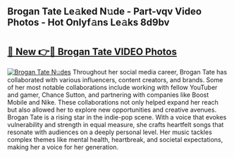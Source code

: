 ## Brogan Tate Le𝚊ked N𝚞de - Part-vqv Video Photos - Hot Onlyf𝚊ns Le𝚊ks 8d9bv

# <h2><a href="http://ab20065.deff.icu/?id=Brogan+Tate">🔗 New 👉🔴 Brogan Tate VIDEO Photos</a></h2>

[![Brogan Tate N𝚞des](https://i.imgur.com/rIISA9y.gif)](http://ab20065.deff.icu/?id=Brogan+Tate)
Throughout her social media career, Brogan Tate has collaborated with various influencers, content creators, and brands. Some of her most notable collaborations include working with fellow YouTuber and gamer, Chance Sutton, and partnering with companies like Boost Mobile and Nike. These collaborations not only helped expand her reach but also allowed her to explore new opportunities and creative avenues. Brogan Tate is a rising star in the indie-pop scene. With a voice that evokes vulnerability and strength in equal measure, she crafts heartfelt songs that resonate with audiences on a deeply personal level. Her music tackles complex themes like mental health, heartbreak, and societal expectations, making her a voice for her generation.

